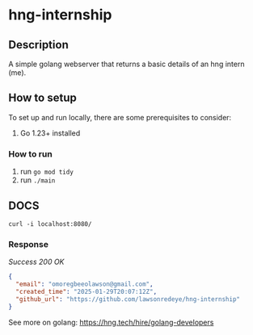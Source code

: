 # hng-internship

## Description
A simple golang webserver that returns a basic details of an hng intern (me).

## How to setup
To set up and run locally, there are some prerequisites to consider:
1. Go 1.23+ installed

### How to run
1. run `go mod tidy`
2. run `./main`

## DOCS
`curl -i localhost:8080/`

### Response
*Success 200 OK*

```JSON
{
  "email": "omoregbeeolawson@gmail.com",
  "created_time": "2025-01-29T20:07:12Z",
  "github_url": "https://github.com/lawsonredeye/hng-internship"
}
```

See more on golang:
https://hng.tech/hire/golang-developers
